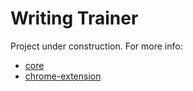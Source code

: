 # Writing Trainer

Project under construction. For more info:

- [core](./packages/core)
- [chrome-extension](./packages/chrome-extension)
